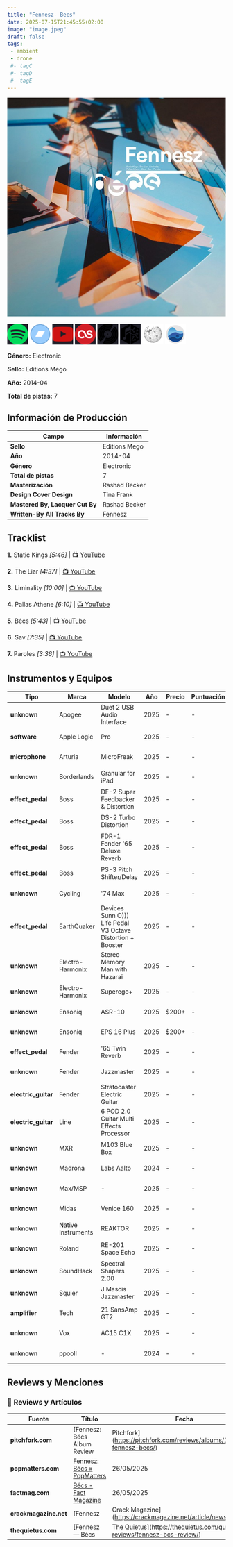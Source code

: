 ```yaml
---
title: "Fennesz- Becs"
date: 2025-07-15T21:45:55+02:00
image: "image.jpeg"
draft: false
tags:
 - ambient
 - drone
 #- tagC
 #- tagD
 #- tagE
---
```

![cover](image.jpeg (Fennesz - Bécs))
 
[![spotify](../links/svg/spotify.png (spotify))](https://open.spotify.com/artist/2DoQBgPsB9AdmWpIa2hUSz)
[![bandcamp](../links/svg/bandcamp.png (bandcamp))](https://fennesz.bandcamp.com)
[![youtube](../links/svg/youtube.png (youtube))](https://www.youtube.com/channel/UCchSBquRGyKLijWxJhiUxyQ)
[![lastfm](../links/svg/lastfm.png (lastfm))](https://www.last.fm/music/Fennesz/B%C3%A9cs)
[![discogs](../links/svg/discogs.png (discogs))](https://www.discogs.com/release/5606903)
[![musicbrainz](../links/svg/musicbrainz.png (musicbrainz))](https://musicbrainz.org/release/d71f3ed3-0e19-4bd0-9775-97c7155341a3)
[![wikipedia](../links/svg/wikipedia.png (wikipedia))](https://en.wikipedia.org/wiki/Fennesz)
[![rateyourmusic](../links/svg/rateyourmusic.png (rateyourmusic))](https://rateyourmusic.com/artist/fennesz)


**Género:** Electronic

**Sello:** Editions Mego

**Año:** 2014-04

**Total de pistas:** 7


## Información de Producción

| Campo | Información |
|-------|-------------|
| **Sello** | Editions Mego |
| **Año** | 2014-04 |
| **Género** | Electronic |
| **Total de pistas** | 7 |
| **Masterización** | Rashad Becker |
| **Design Cover Design** | Tina Frank |
| **Mastered By, Lacquer Cut By** | Rashad Becker |
| **Written-By All Tracks By** | Fennesz |


## Tracklist

**1.** Static Kings *[5:46]* | [📺 YouTube](https://www.youtube.com/watch?v=jxmO4KtIddY)

**2.** The Liar *[4:37]* | [📺 YouTube](https://www.youtube.com/watch?v=jxmO4KtIddY)

**3.** Liminality *[10:00]* | [📺 YouTube](https://www.youtube.com/watch?v=PdFksI52akk)

**4.** Pallas Athene *[6:10]* | [📺 YouTube](https://www.youtube.com/watch?v=lo9FS2bdqEc)

**5.** Bécs *[5:43]* | [📺 YouTube](https://www.youtube.com/watch?v=jxmO4KtIddY)

**6.** Sav *[7:35]* | [📺 YouTube](https://www.youtube.com/watch?v=jxmO4KtIddY)

**7.** Paroles *[3:36]* | [📺 YouTube](https://www.youtube.com/watch?v=jxmO4KtIddY)


## Instrumentos y Equipos

| Tipo | Marca | Modelo | Año | Precio | Puntuación | Enlaces |
|------|-------|--------|-----|--------|------------|---------|
| **unknown** | Apogee | Duet 2 USB Audio Interface | 2025 | - | - | [🎛️ Equipboard](https://equipboard.com/items/apogee-duet-2-usb-audio-interface) |
| **software** | Apple Logic | Pro | 2025 | - | - | [🎛️ Equipboard](https://equipboard.com/items/apple-logic-pro) |
| **microphone** | Arturia | MicroFreak | 2025 | - | - | [🎛️ Equipboard](https://equipboard.com/items/arturia-microfreak) |
| **unknown** | Borderlands | Granular for iPad | 2025 | - | - | [🎛️ Equipboard](https://equipboard.com/items/borderlands-granular-for-ipad) |
| **effect_pedal** | Boss | DF-2 Super Feedbacker & Distortion | 2025 | - | - | [🎛️ Equipboard](https://equipboard.com/items/boss-df-2-super-distortion-feedbacker) |
| **effect_pedal** | Boss | DS-2 Turbo Distortion | 2025 | - | - | [🎛️ Equipboard](https://equipboard.com/items/boss-ds-2-turbo-distortion-pedal) |
| **effect_pedal** | Boss | FDR-1 Fender '65 Deluxe Reverb | 2025 | - | - | [🎛️ Equipboard](https://equipboard.com/items/boss-fdr-1-fender-65-deluxe-reverb) |
| **effect_pedal** | Boss | PS-3 Pitch Shifter/Delay | 2025 | - | - | [🎛️ Equipboard](https://equipboard.com/items/boss-ps-3-pitch-shifter-delay) |
| **unknown** | Cycling | '74 Max | 2025 | - | - | [🎛️ Equipboard](https://equipboard.com/items/cycling-74-max) |
| **effect_pedal** | EarthQuaker | Devices Sunn O))) Life Pedal V3 Octave Distortion + Booster | 2025 | - | - | [🎛️ Equipboard](https://equipboard.com/items/earthquaker-devices-sunn-o-life-pedal-v3-octave-distortion-booster) |
| **unknown** | Electro-Harmonix | Stereo Memory Man with Hazarai | 2025 | - | - | [🎛️ Equipboard](https://equipboard.com/items/electro-harmonix-stereo-memory-man-with-hazarai) |
| **unknown** | Electro-Harmonix | Superego+ | 2025 | - | - | [🎛️ Equipboard](https://equipboard.com/items/electro-harmonix-superego) |
| **unknown** | Ensoniq | ASR-10 | 2025 | $200+ | - | [🎛️ Equipboard](https://equipboard.com/items/ensoniq-asr-10) |
| **unknown** | Ensoniq | EPS 16 Plus | 2025 | $200+ | - | [🎛️ Equipboard](https://equipboard.com/items/ensoniq-eps-16-plus) |
| **effect_pedal** | Fender | '65 Twin Reverb | 2025 | - | - | [🎛️ Equipboard](https://equipboard.com/items/fender-65-twin-reverb) |
| **unknown** | Fender | Jazzmaster | 2025 | - | - | [🎛️ Equipboard](https://equipboard.com/items/fender-jazzmaster-electric-guitar) |
| **electric_guitar** | Fender | Stratocaster Electric Guitar | 2025 | - | - | [🎛️ Equipboard](https://equipboard.com/items/fender-stratocaster-electric-guitar) |
| **electric_guitar** | Line | 6 POD 2.0 Guitar Multi Effects Processor | 2025 | - | - | [🎛️ Equipboard](https://equipboard.com/items/line-6-pod-2-0-guitar-multi-effects-processor) |
| **unknown** | MXR | M103 Blue Box | 2025 | - | - | [🎛️ Equipboard](https://equipboard.com/items/mxr-blue-box-m103-fuzz-and-octaver-pedal) |
| **unknown** | Madrona | Labs Aalto | 2024 | - | - | [🎛️ Equipboard](https://equipboard.com/items/madrona-labs-aalto) |
| **unknown** | Max/MSP | - | 2025 | - | - | [🎛️ Equipboard](https://equipboard.com/items/max-msp) |
| **unknown** | Midas | Venice 160 | 2025 | - | - | [🎛️ Equipboard](https://equipboard.com/items/midas-venice-160) |
| **unknown** | Native Instruments | REAKTOR | 2025 | - | - | [🎛️ Equipboard](https://equipboard.com/items/native-instruments-reaktor-software-synthesizer) |
| **unknown** | Roland | RE-201 Space Echo | 2025 | - | - | [🎛️ Equipboard](https://equipboard.com/items/roland-space-echo-re-201) |
| **unknown** | SoundHack | Spectral Shapers 2.00 | 2025 | - | - | [🎛️ Equipboard](https://equipboard.com/items/soundhack-spectral-shapers-2-00) |
| **unknown** | Squier | J Mascis Jazzmaster | 2025 | - | - | [🎛️ Equipboard](https://equipboard.com/items/squier-j-mascis-jazzmaster) |
| **amplifier** | Tech | 21 SansAmp GT2 | 2025 | - | - | [🎛️ Equipboard](https://equipboard.com/items/tech-21-sansamp-gt2-tube-amp-emulator) |
| **unknown** | Vox | AC15 C1X | 2025 | - | - | [🎛️ Equipboard](https://equipboard.com/items/vox-ac15-ccx1) |
| **unknown** | ppooll | - | 2024 | - | - | [🎛️ Equipboard](https://equipboard.com/items/ppooll) |


## Reviews y Menciones


### 📝 Reviews y Artículos

| Fuente | Título | Fecha | Origen |
|--------|--------|-------|--------|
| **pitchfork.com** | [Fennesz: Bécs Album Review | Pitchfork](https://pitchfork.com/reviews/albums/19291-fennesz-becs/) | 26/05/2025 | review_anydecentmusic |
| **popmatters.com** | [Fennesz: Bécs » PopMatters](https://www.popmatters.com/182744-fennesz-becs-2495649723.html) | 26/05/2025 | review_anydecentmusic |
| **factmag.com** | [Bécs - Fact Magazine](https://www.factmag.com/2014/05/06/fennesz-becs/) | 26/05/2025 | review_anydecentmusic |
| **crackmagazine.net** | [Fennesz | Crack Magazine](https://crackmagazine.net/article/news/fennesz/) | 26/05/2025 | review_anydecentmusic |
| **thequietus.com** | [Fennesz — Bécs | The Quietus](https://thequietus.com/quietus-reviews/fennesz-bcs-review/) | 26/05/2025 | review_anydecentmusic |
